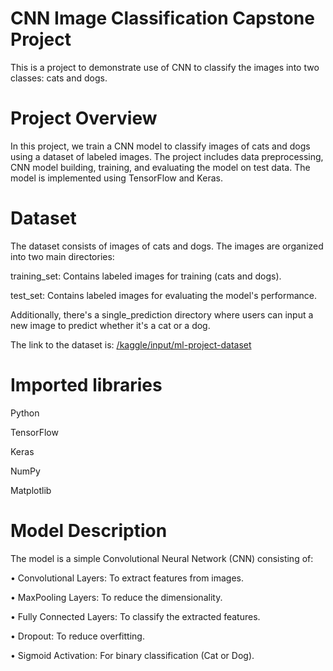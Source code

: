

# CNN Image Classification Capstone Project
This is a project to demonstrate use of CNN to classify the images into two classes: cats and dogs.

# Project Overview
In this project, we train a CNN model to classify images of cats and dogs using a dataset of labeled images. The project includes data preprocessing, CNN model building, training, and evaluating the model on test data. The model is implemented using TensorFlow and Keras.

# Dataset
The dataset consists of images of cats and dogs. The images are organized into two main directories:

training_set: Contains labeled images for training (cats and dogs).

test_set: Contains labeled images for evaluating the model's performance.

Additionally, there's a single_prediction directory where users can input a new image to predict whether it's a cat or a dog.

The link to the dataset is: [/kaggle/input/ml-project-dataset](https://www.kaggle.com/datasets/dhvanibpatel173/ml-project-dataset)

# Imported libraries
Python 

TensorFlow

Keras

NumPy

Matplotlib

# Model Description
The model is a simple Convolutional Neural Network (CNN) consisting of:

•	Convolutional Layers: To extract features from images.

•	MaxPooling Layers: To reduce the dimensionality.

•	Fully Connected Layers: To classify the extracted features.

•	Dropout: To reduce overfitting.

•	Sigmoid Activation: For binary classification (Cat or Dog).

